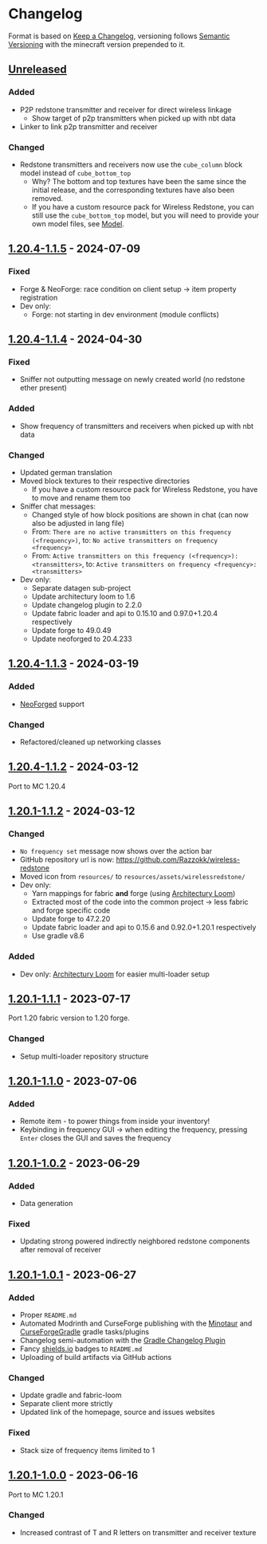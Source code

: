 # Changelog

Format is based on [Keep a Changelog](https://keepachangelog.com/en/1.1.0/),
versioning follows [Semantic Versioning](https://semver.org/spec/v2.0.0.html)
with the minecraft version prepended to it.

## [Unreleased]

### Added

- P2P redstone transmitter and receiver for direct wireless linkage
	- Show target of p2p transmitters when picked up with nbt data
- Linker to link p2p transmitter and receiver

### Changed

- Redstone transmitters and receivers now use the `cube_column` block model instead of `cube_bottom_top`
	- Why? The bottom and top textures have been the same since the initial release,
	  and the corresponding textures have also been removed.
	- If you have a custom resource pack for Wireless Redstone, you can still use the `cube_bottom_top` model,
	  but you will need to provide your own model files, see [Model](https://minecraft.wiki/w/Model).

## [1.20.4-1.1.5] - 2024-07-09

### Fixed

- Forge & NeoForge: race condition on client setup -> item property registration
- Dev only:
	- Forge: not starting in dev environment (module conflicts)

## [1.20.4-1.1.4] - 2024-04-30

### Fixed

- Sniffer not outputting message on newly created world (no redstone ether present)

### Added

- Show frequency of transmitters and receivers when picked up with nbt data

### Changed

- Updated german translation
- Moved block textures to their respective directories
	- If you have a custom resource pack for Wireless Redstone, you have to move and rename them too
- Sniffer chat messages:
	- Changed style of how block positions are shown in chat (can now also be adjusted in lang file)
	- From: `There are no active transmitters on this frequency (<frequency>)`,
	  to: `No active transmitters on frequency <frequency>`
	- From: `Active transmitters on this frequency (<frequency>): <transmitters>`,
	  to: `Active transmitters on frequency <frequency>: <transmitters>`
- Dev only:
	- Separate datagen sub-project
	- Update architectury loom to 1.6
	- Update changelog plugin to 2.2.0
	- Update fabric loader and api to 0.15.10 and 0.97.0+1.20.4 respectively
	- Update forge to 49.0.49
	- Update neoforged to 20.4.233

## [1.20.4-1.1.3] - 2024-03-19

### Added

- [NeoForged](https://neoforged.net/) support

### Changed

- Refactored/cleaned up networking classes

## [1.20.4-1.1.2] - 2024-03-12

Port to MC 1.20.4

## [1.20.1-1.1.2] - 2024-03-12

### Changed

- `No frequency set` message now shows over the action bar
- GitHub repository url is now: https://github.com/Razzokk/wireless-redstone
- Moved icon from `resources/` to `resources/assets/wirelessredstone/`
- Dev only:
	- Yarn mappings for fabric **and** forge (using
	  [Architectury Loom](https://docs.architectury.dev/loom/introduction))
	- Extracted most of the code into the common project -> less fabric and forge specific code
	- Update forge to 47.2.20
	- Update fabric loader and api to 0.15.6 and 0.92.0+1.20.1 respectively
	- Use gradle v8.6

### Added

- Dev only: [Architectury Loom](https://docs.architectury.dev/loom/introduction) for easier multi-loader setup

## [1.20.1-1.1.1] - 2023-07-17

Port 1.20 fabric version to 1.20 forge.

### Changed

- Setup multi-loader repository structure

## [1.20.1-1.1.0] - 2023-07-06

### Added

- Remote item - to power things from inside your inventory!
- Keybinding in frequency GUI -> when editing the frequency, pressing `Enter` closes the GUI and saves the frequency

## [1.20.1-1.0.2] - 2023-06-29

### Added

- Data generation

### Fixed

- Updating strong powered indirectly neighbored redstone components after removal of receiver

## [1.20.1-1.0.1] - 2023-06-27

### Added

- Proper `README.md`
- Automated Modrinth and CurseForge publishing with the [Minotaur](https://github.com/modrinth/minotaur)
  and [CurseForgeGradle](https://github.com/Darkhax/CurseForgeGradle) gradle tasks/plugins
- Changelog semi-automation with the [Gradle Changelog Plugin](https://github.com/JetBrains/gradle-changelog-plugin)
- Fancy [shields.io](https://shields.io/) badges to `README.md`
- Uploading of build artifacts via GitHub actions

### Changed

- Update gradle and fabric-loom
- Separate client more strictly
- Updated link of the homepage, source and issues websites

### Fixed

- Stack size of frequency items limited to 1

## [1.20.1-1.0.0] - 2023-06-16

Port to MC 1.20.1

### Changed

- Increased contrast of T and R letters on transmitter and receiver texture

[Unreleased]: https://github.com/Razzokk/wireless-redstone/compare/release/1.20.4-1.1.5...HEAD
[1.20.4-1.1.3]: https://github.com/Razzokk/wireless-redstone/compare/release/1.20.4-1.1.2...release/1.20.4-1.1.3
[1.20.4-1.1.2]: https://github.com/Razzokk/wireless-redstone/compare/release/1.20.1-1.1.2...release/1.20.4-1.1.2
[1.20.4-1.1.4]: https://github.com/Razzokk/wireless-redstone/compare/release/1.20.4-1.1.3...release/1.20.4-1.1.4
[1.20.4-1.1.5]: https://github.com/Razzokk/wireless-redstone/compare/release/1.20.4-1.1.4...release/1.20.4-1.1.5
[1.20.1-1.1.2]: https://github.com/Razzokk/wireless-redstone/compare/release/1.20.1-1.1.1...release/1.20.1-1.1.2
[1.20.1-1.1.0]: https://github.com/Razzokk/wireless-redstone/compare/release/1.20.1-1.0.2...release/1.20.1-1.1.0
[1.20.1-1.0.2]: https://github.com/Razzokk/wireless-redstone/compare/release/1.20.1-1.0.1...release/1.20.1-1.0.2
[1.20.1-1.0.1]: https://github.com/Razzokk/wireless-redstone/compare/release/1.20.1-1.0.0...release/1.20.1-1.0.1
[1.20.1-1.0.0]: https://github.com/Razzokk/wireless-redstone/commits/release/1.20.1-1.0.0
[1.20.1-1.1.1]: https://github.com/Razzokk/wireless-redstone/compare/release/1.20.1-1.1.0...release/1.20.1-1.1.1
